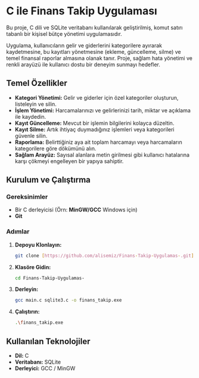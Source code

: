 # C ile Finans Takip Uygulaması

Bu proje, C dili ve SQLite veritabanı kullanılarak geliştirilmiş, komut satırı tabanlı bir kişisel bütçe yönetimi uygulamasıdır.

Uygulama, kullanıcıların gelir ve giderlerini kategorilere ayırarak kaydetmesine, bu kayıtları yönetmesine (ekleme, güncelleme, silme) ve temel finansal raporlar almasına olanak tanır. Proje, sağlam hata yönetimi ve renkli arayüzü ile kullanıcı dostu bir deneyim sunmayı hedefler.

## Temel Özellikler

- **Kategori Yönetimi:** Gelir ve giderler için özel kategoriler oluşturun, listeleyin ve silin.
- **İşlem Yönetimi:** Harcamalarınızı ve gelirlerinizi tarih, miktar ve açıklama ile kaydedin.
- **Kayıt Güncelleme:** Mevcut bir işlemin bilgilerini kolayca düzeltin.
- **Kayıt Silme:** Artık ihtiyaç duymadığınız işlemleri veya kategorileri güvenle silin.
- **Raporlama:** Belirttiğiniz aya ait toplam harcamayı veya harcamaların kategorilere göre dökümünü alın.
- **Sağlam Arayüz:** Sayısal alanlara metin girilmesi gibi kullanıcı hatalarına karşı çökmeyi engelleyen bir yapıya sahiptir.

## Kurulum ve Çalıştırma

### Gereksinimler

- Bir C derleyicisi (Örn: **MinGW/GCC** Windows için)
- **Git**

### Adımlar

1.  **Depoyu Klonlayın:**

    ```bash
    git clone [https://github.com/alisemiz/Finans-Takip-Uygulamas-.git]
    ```

2.  **Klasöre Gidin:**

    ```bash
    cd Finans-Takip-Uygulamas-
    ```

3.  **Derleyin:**

    ```bash
    gcc main.c sqlite3.c -o finans_takip.exe
    ```

4.  **Çalıştırın:**
    ```bash
    .\finans_takip.exe
    ```

## Kullanılan Teknolojiler

- **Dil:** C
- **Veritabanı:** SQLite
- **Derleyici:** GCC / MinGW

